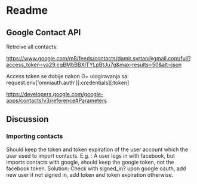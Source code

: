# Readme

## Google Contact API

Retreive all contacts:

https://www.google.com/m8/feeds/contacts/damir.svrtan@gmail.com/full?access_token=ya29.cgBMbBBXlTYLpBtJu7g&max-results=50&alt=json

Access token se dobije nakon G+ ulogiravanja sa: request.env['omniauth.auth'][:credentials][:token]

https://developers.google.com/google-apps/contacts/v3/reference#Parameters

## Discussion

### Importing contacts

Should keep the token and token expiration of the user account which the user used to import contacts.
E.g. : A user logs in with facebook, but imports contacts with google, should keep the google token, not the facebook token.
Solution: Check with signed_in? upon google oauth, add new user if not signed in, add token and token expiration otherwise.